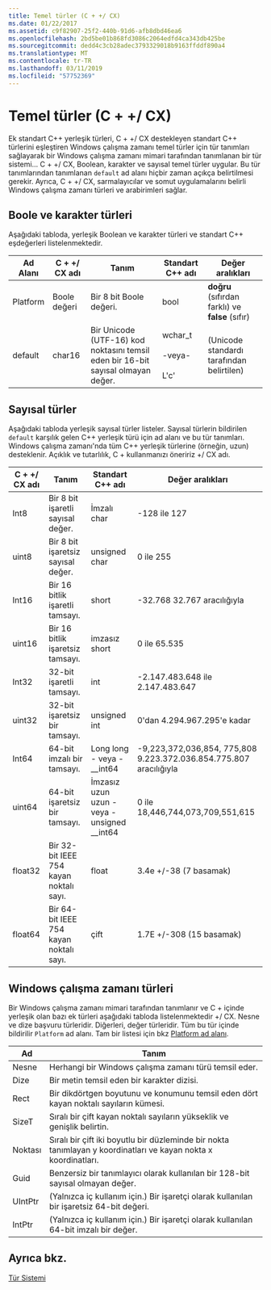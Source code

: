 ```yaml
---
title: Temel türler (C + +/ CX)
ms.date: 01/22/2017
ms.assetid: c9f82907-25f2-440b-91d6-afb8dbd46ea6
ms.openlocfilehash: 2bd5be01b868fd3086c2064edfd4ca343db425be
ms.sourcegitcommit: dedd4c3cb28adec3793329018b9163ffddf890a4
ms.translationtype: MT
ms.contentlocale: tr-TR
ms.lasthandoff: 03/11/2019
ms.locfileid: "57752369"
---
```

# <a name="fundamental-types-ccx"></a>Temel türler (C + +/ CX)

Ek standart C++ yerleşik türleri, C + +/ CX destekleyen standart C++ türlerini eşleştiren Windows çalışma zamanı temel türler için tür tanımları sağlayarak bir Windows çalışma zamanı mimari tarafından tanımlanan bir tür sistemi... C + +/ CX, Boolean, karakter ve sayısal temel türler uygular. Bu tür tanımlarından tanımlanan `default` ad alanı hiçbir zaman açıkça belirtilmesi gerekir. Ayrıca, C + +/ CX, sarmalayıcılar ve somut uygulamalarını belirli Windows çalışma zamanı türleri ve arabirimleri sağlar.

## <a name="boolean-and-character-types"></a>Boole ve karakter türleri

Aşağıdaki tabloda, yerleşik Boolean ve karakter türleri ve standart C++ eşdeğerleri listelenmektedir.

|Ad Alanı|C + +/ CX adı|Tanım|Standart C++ adı|Değer aralıkları|
|---------------|-----------------------------------------------------------------------|----------------|-------------------------|---------------------|
|Platform|Boole değeri|Bir 8 bit Boole değeri.|bool|**doğru** (sıfırdan farklı) ve **false** (sıfır)|
|default|char16|Bir Unicode (UTF-16) kod noktasını temsil eden bir 16-bit sayısal olmayan değer.|wchar_t<br /><br /> -veya-<br /><br /> L'c'|(Unicode standardı tarafından belirtilen)|

## <a name="numeric-types"></a>Sayısal türler

Aşağıdaki tabloda yerleşik sayısal türler listeler. Sayısal türlerin bildirilen `default` karşılık gelen C++ yerleşik türü için ad alanı ve bu tür tanımları. Windows çalışma zamanı'nda tüm C++ yerleşik türlerine (örneğin, uzun) desteklenir. Açıklık ve tutarlılık, C + kullanmanızı öneririz +/ CX adı.

|C + +/ CX adı|Tanım|Standart C++ adı|Değer aralıkları|
|-----------------------------------------------------------------------|----------------|-------------------------|---------------------|
|Int8|Bir 8 bit işaretli sayısal değer.|İmzalı char|-128 ile 127|
|uint8|Bir 8 bit işaretsiz sayısal değer.|unsigned char|0 ile 255|
|Int16|Bir 16 bitlik işaretli tamsayı.|short|-32.768 32.767 aracılığıyla|
|uint16|Bir 16 bitlik işaretsiz tamsayı.|imzasız short|0 ile 65.535|
|Int32|32-bit işaretli tamsayı.|int|-2.147.483.648 ile 2.147.483.647|
|uint32|32-bit işaretsiz bir tamsayı.|unsigned int|0'dan 4.294.967.295'e kadar|
|Int64|64-bit imzalı bir tamsayı.|Long long - veya - __int64|-9,223,372,036,854, 775,808 9.223.372.036.854.775.807 aracılığıyla|
|uint64|64-bit işaretsiz bir tamsayı.|İmzasız uzun uzun - veya - unsigned __int64|0 ile 18,446,744,073,709,551,615|
|float32|Bir 32-bit IEEE 754 kayan noktalı sayı.|float|3.4e +/-38 (7 basamak)|
|float64|Bir 64-bit IEEE 754 kayan noktalı sayı.|çift|1.7E +/-308 (15 basamak)|

## <a name="windows-runtime-types"></a>Windows çalışma zamanı türleri

Bir Windows çalışma zamanı mimari tarafından tanımlanır ve C + içinde yerleşik olan bazı ek türleri aşağıdaki tabloda listelenmektedir +/ CX. Nesne ve dize başvuru türleridir. Diğerleri, değer türleridir. Tüm bu tür içinde bildirilir `Platform` ad alanı. Tam bir listesi için bkz [Platform ad alanı](../cppcx/platform-namespace-c-cx.md).

|Ad|Tanım|
|----------|----------------|
|Nesne|Herhangi bir Windows çalışma zamanı türü temsil eder.|
|Dize|Bir metin temsil eden bir karakter dizisi.|
|Rect|Bir dikdörtgen boyutunu ve konumunu temsil eden dört kayan noktalı sayıların kümesi.|
|SizeT|Sıralı bir çift kayan noktalı sayıların yükseklik ve genişlik belirtin.|
|Noktası|Sıralı bir çift iki boyutlu bir düzleminde bir nokta tanımlayan y koordinatları ve kayan nokta x koordinatları.|
|Guid|Benzersiz bir tanımlayıcı olarak kullanılan bir 128-bit sayısal olmayan değer.|
|UIntPtr|(Yalnızca iç kullanım için.) Bir işaretçi olarak kullanılan bir işaretsiz 64-bit değeri.|
|IntPtr|(Yalnızca iç kullanım için.)  Bir işaretçi olarak kullanılan 64-bit imzalı bir değer.|

## <a name="see-also"></a>Ayrıca bkz.

[Tür Sistemi](../cppcx/type-system-c-cx.md)

